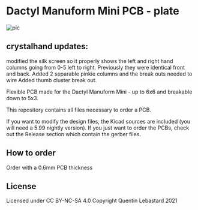 # Dactyl Manuform Mini PCB - plate

![pic](pics/1.JPG)

## crystalhand updates:
modified the silk screen so it properly shows the left and right hand columns going from 0-5 left to right.  Previously they were identical front and back.
Added 2 separable pinkie columns and the break outs needed to wire
Added thumb cluster break out.


Flexible PCB made for the Dactyl Manuform Mini - up to 6x6 and breakable down to 5x3.

This repository contains all files necessary to order a PCB.

If you want to modify the design files, the Kicad sources are included (you will need a 5.99 nightly version).
If you just want to order the PCBs, check out the Release section which contain the gerber files.

## How to order

Order with a 0.6mm PCB thickness

## License

Licensed under CC BY-NC-SA 4.0
Copyright Quentin Lebastard 2021
